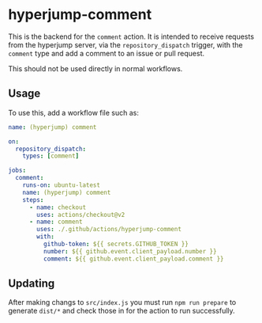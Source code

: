 # hyperjump-comment

This is the backend for the `comment` action. It is intended to receive
requests from the hyperjump server, via the `repository_dispatch` trigger,
with the `comment` type and add a comment to an issue or pull request.

This should not be used directly in normal workflows.

## Usage

To use this, add a workflow file such as:

```yaml
name: (hyperjump) comment

on:
  repository_dispatch:
    types: [comment]

jobs:
  comment:
    runs-on: ubuntu-latest
    name: (hyperjump) comment
    steps:
      - name: checkout
        uses: actions/checkout@v2
      - name: comment
        uses: ./.github/actions/hyperjump-comment
        with:
          github-token: ${{ secrets.GITHUB_TOKEN }}
          number: ${{ github.event.client_payload.number }}
          comment: ${{ github.event.client_payload.comment }}
```

## Updating

After making changs to `src/index.js` you must run `npm run prepare` to
generate `dist/*` and check those in for the action to run successfully.
